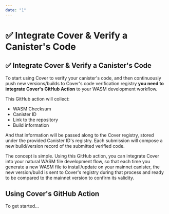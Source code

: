 ```yaml
---
date: "1"
---
```

# ✅ Integrate Cover & Verify a Canister's Code
## ✅ Integrate Cover & Verify a Canister's Code

To start using Cover to verify your canister's code, and then continuously push new versions/builds to Cover's code verification registry **you need to integrate Cover's GitHub Action** to your WASM development workflow.

This GitHub action will collect:

- WASM Checksum
- Canister ID
- Link to the repository
- Build information

And that information will be passed along to the Cover registry, stored under the provided Canister ID's registry. Each submission will compose a new build/version record of the submitted verified code. 

The concept is simple. Using this GitHub action, you can integrate Cover into your natural WASM file development flow, so that each time you generate a new WASM file to install/update on your mainnet canister, the new version/build is sent to Cover's registry during that process and ready to be compared to the mainnet version to confirm its validity.

## Using Cover's GitHub Action

To get started...